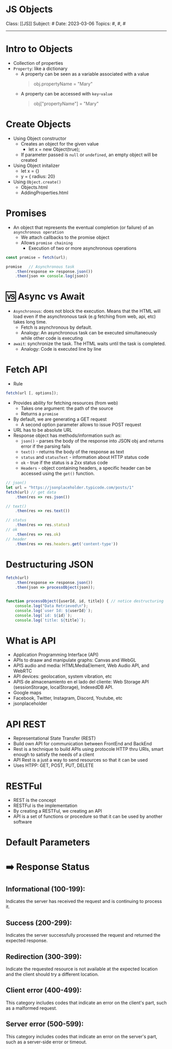 # JS Objects
Class: [[JS]]
Subject: #
Date: 2023-03-06
Topics: #, #, # 

---

# Intro to Objects
- Collection of properties
- `Property`: like a dictionary
	- A property can be seen as a variable associated with a value
		> obj.propertyName = "Mary"
	- A property can be accessed with `key`-`value`
		> obj["propertyName"] = "Mary"

# Create Objects
- Using Object constructor
	- Creates an object for the given value
		- let x = new Object(true);
	- If parameter passed is `null` or `undefined`, an empty object will be created
- Using Object initalizer
	- let x = {}
	- y = { radius: 20}
- Using `Object.create()`
	- Objects.html 
	- AddingProperties.html

# Promises
- An object that represents the eventual completion (or failure) of an `asynchronous operation`
	- We attach callbacks to the promise object
	- Allows `promise chaining`
		- Execution of two or more asynchronous operations 
```js
const promise = fetch(url);

promise   // Asynchronous task
	.then(response => response.json())
	.then(json => console.log(json))
```

# 🆚 Async vs Await
- `Asynchronous`: does not block the execution. Means that the HTML will load even if the asynchronous task (e.g fetching from web, api, etc) takes long time.
	- Fetch is asynchronous by default.
	- Analogy: An asynchronous task can be executed simultaneously while other code is executing
- `await`: synchronize the task. The HTML waits until the task is completed.
	- Analogy: Code is executed line by line


# Fetch API
- Rule
```js
fetch(url [, options]);
```
- Provides ability for fetching resources (from web)
	- Takes one argument: the path of the source
	- Returns a `promise`
- By default, we are generating a GET request
	- A second option parameter allows to issue POST request
- URL has to be absolute URL
- Response object has methods/information such as:
	- `json()` - parses the body of the response into JSON obj and returns error if the parsing fails
	- `text()` - returns the body of the response as text
	- `status` and `statusText` - information about HTTP status code
	- `ok` - true if the status is a 2xx status code
	- `Headers` - object containing headers, a specific header can be accessed using the `get()` function.

```js
// json()
let url = "https://jsonplaceholder.typicode.com/posts/1" 
fetch(url) // get data
    .then(res => res.json())

// text()
	.then(res => res.text())

// status
	.then(res => res.status)
// ok
	.then(res => res.ok)
// header
	.then(res => res.headers.get('content-type'))
```


# Destructuring JSON
```js
fetch(url)
	.then(response => response.json())
	.then(json => processObject(json));


function processObject({userId, id, title}) { // notice destructuring
	console.log("Data Retrieved\n");
	console.log(`user Id: ${userId}`);
	console.log(`id: ${id}`);
	console.log(`title: ${title}`);
```

# What is API
- Application Programming Interface (API)
- APIs to draaw and manipulate graphs: Canvas and WebGL
- APIS audio and media: HTMLMediaElement, Web Audio API, and WebRTC
- API devices: geolocation, system vibration, etc
- APIS de almacenamiento en el lado del cliente: Web Storage API (sessionStorage, localStorage), IndexedDB API.
- Google maps
- Facebook, Twitter, Instagram, Discord, Youtube, etc
- jsonplaceholder


# API REST
- Representational State Transfer (REST)
- Build own API for communication between FrontEnd and BackEnd
- Rest is a technique to build APIs using protocole HTTP thru URIs, smart enough to satisfy the needs of a client
- API Rest is a just a way to send resources so that it can be used
- Uses HTPP: GET, POST, PUT, DELETE


# RESTFul
- REST is the concept
- RESTFul is the implementation
- By creating a RESTFul, we creating an API
- API is a set of functions or procedure so that it can be used by another software

# Default Parameters




# ➡️ Response Status
## Informational (100-199): 
Indicates the server has received the request and is continuing to process it.

## Success (200-299): 
Indicates the server successfully processed the request and returned the expected response.

## Redirection (300-399): 
Indicate the requested resource is not available at the expected location and the client should try a different location.

## Client error (400-499): 
This category includes codes that indicate an error on the client's part, such as a malformed request.

## Server error (500-599): 
This category includes codes that indicate an error on the server's part, such as a server-side error or timeout.